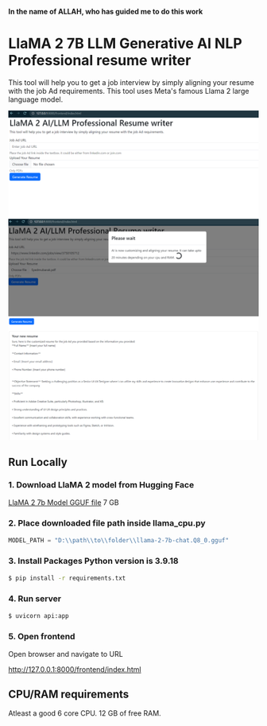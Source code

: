 **In the name of ALLAH, who has guided me to do this work**
# LlaMA 2 7B LLM Generative AI NLP Professional resume writer

This tool will help you to get a job interview by simply aligning your resume with the job Ad requirements. This tool uses Meta's famous Llama 2 large language model.

![Add resume and the job](/screens/writer-form.PNG "Add resume and the job")
![AI is generating resume](/screens/aliging-resume.PNG "AI is generating resume")
![New resume](/screens/generated-resume.PNG "New resume")

## Run Locally

### 1. Download LlaMA 2 model from Hugging Face

[LlaMA 2 7b Model GGUF file](https://huggingface.co/TheBloke/Llama-2-7b-Chat-GGUF/resolve/main/llama-2-7b-chat.Q8_0.gguf) 7 GB

### 2. Place downloaded file path inside llama_cpu.py

```python
MODEL_PATH = "D:\\path\\to\\folder\\llama-2-7b-chat.Q8_0.gguf"
```

### 3. Install Packages Python version is 3.9.18

```sh
$ pip install -r requirements.txt
```

### 4. Run server

```sh
$ uvicorn api:app
```

### 5. Open frontend

Open browser and navigate to URL

http://127.0.0.1:8000/frontend/index.html

## CPU/RAM requirements

Atleast a good 6 core CPU.
12 GB of free RAM.
